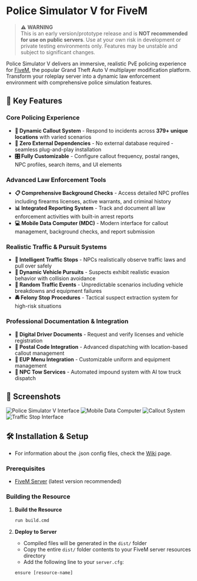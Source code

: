 # Police Simulator V for FiveM

> ⚠️ **WARNING**  
> This is an early version/prototype release and is **NOT recommended for use on public servers**. Use at your own risk in development or private testing environments only. Features may be unstable and subject to significant changes.

Police Simulator V delivers an immersive, realistic PvE policing experience for [FiveM](https://fivem.net/), the popular Grand Theft Auto V multiplayer modification platform. Transform your roleplay server into a dynamic law enforcement environment with comprehensive police simulation features.

## 🚨 Key Features

### Core Policing Experience
- **🎯 Dynamic Callout System** - Respond to incidents across **379+ unique locations** with varied scenarios
- **💾 Zero External Dependencies** - No external database required - seamless plug-and-play installation
- **🎛️ Fully Customizable** - Configure callout frequency, postal ranges, NPC profiles, search items, and UI elements

### Advanced Law Enforcement Tools
- **📋 Comprehensive Background Checks** - Access detailed NPC profiles including firearms licenses, active warrants, and criminal history
- **📊 Integrated Reporting System** - Track and document all law enforcement activities with built-in arrest reports
- **💻 Mobile Data Computer (MDC)** - Modern interface for callout management, background checks, and report submission

### Realistic Traffic & Pursuit Systems
- **🚗 Intelligent Traffic Stops** - NPCs realistically observe traffic laws and pull over safely
- **🏃 Dynamic Vehicle Pursuits** - Suspects exhibit realistic evasion behavior with collision avoidance
- **🎲 Random Traffic Events** - Unpredictable scenarios including vehicle breakdowns and equipment failures
- **🚔 Felony Stop Procedures** - Tactical suspect extraction system for high-risk situations

### Professional Documentation & Integration
- **📄 Digital Driver Documents** - Request and verify licenses and vehicle registration
- **📍 Postal Code Integration** - Advanced dispatching with location-based callout management  
- **👮 EUP Menu Integration** - Customizable uniform and equipment management
- **🚛 NPC Tow Services** - Automated impound system with AI tow truck dispatch

## 📸 Screenshots

![Police Simulator V Interface](https://forum-cfx-re.akamaized.net/original/5X/f/1/f/2/f1f2532b0fc481ea99442f45a9f2ded4e691bce7.jpeg)
![Mobile Data Computer](https://i.imgur.com/sy4QRtp.png)
![Callout System](https://i.imgur.com/3MyAwCE.png)
![Traffic Stop Interface](https://i.imgur.com/ByXa3rX.png)

## 🛠️ Installation & Setup

- For information about the .json config files, check the [Wiki](https://github.com/laroche-a/PoliceSimulatorV/wiki) page.

### Prerequisites
- [FiveM Server](https://runtime.fivem.net/artifacts/fivem/build_server_windows/master/) (latest version recommended)

### Building the Resource

1. **Build the Resource**
   ```bash
   run build.cmd
   ```

2. **Deploy to Server**
   - Compiled files will be generated in the `dist/` folder
   - Copy the entire `dist/` folder contents to your FiveM server resources directory
   - Add the following line to your `server.cfg`:
   ```
   ensure [resource-name]
   ```
